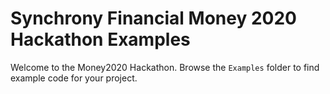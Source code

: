 # Synchrony Financial Money 2020 Hackathon Examples

Welcome to the Money2020 Hackathon.  Browse the `Examples` folder to find example
code for your project.   

